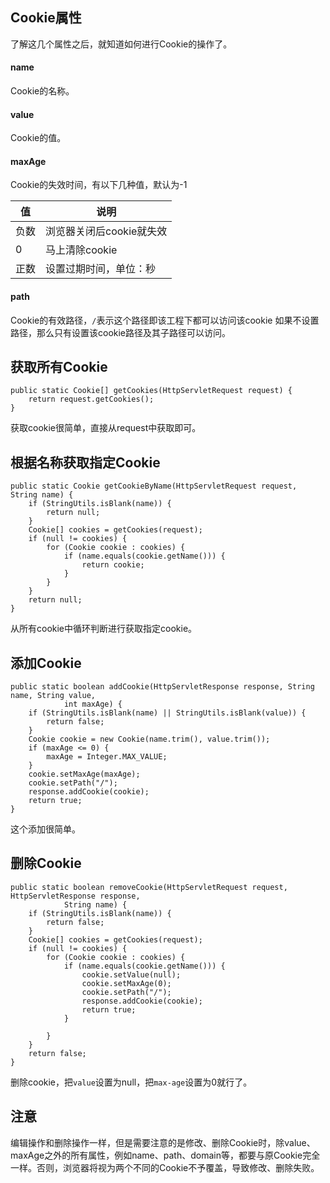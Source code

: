 
## Cookie属性


了解这几个属性之后，就知道如何进行Cookie的操作了。

#### name

Cookie的名称。

#### value

Cookie的值。

#### maxAge

Cookie的失效时间，有以下几种值，默认为-1

值 | 说明
---|---
负数 | 浏览器关闭后cookie就失效
0 | 马上清除cookie
正数 | 设置过期时间，单位：秒

#### path

Cookie的有效路径，`/`表示这个路径即该工程下都可以访问该cookie 如果不设置路径，那么只有设置该cookie路径及其子路径可以访问。


## 获取所有Cookie


```
public static Cookie[] getCookies(HttpServletRequest request) {
	return request.getCookies();
}
```

获取cookie很简单，直接从request中获取即可。

## 根据名称获取指定Cookie


```
public static Cookie getCookieByName(HttpServletRequest request, String name) {
	if (StringUtils.isBlank(name)) {
		return null;
	}
	Cookie[] cookies = getCookies(request);
	if (null != cookies) {
		for (Cookie cookie : cookies) {
			if (name.equals(cookie.getName())) {
				return cookie;
			}
		}
	}
	return null;
}
```

从所有cookie中循环判断进行获取指定cookie。

## 添加Cookie


```
public static boolean addCookie(HttpServletResponse response, String name, String value,
			int maxAge) {
	if (StringUtils.isBlank(name) || StringUtils.isBlank(value)) {
		return false;
	}
	Cookie cookie = new Cookie(name.trim(), value.trim());
	if (maxAge <= 0) {
		maxAge = Integer.MAX_VALUE;
	}
	cookie.setMaxAge(maxAge);
	cookie.setPath("/");
	response.addCookie(cookie);
	return true;
}

```
这个添加很简单。

## 删除Cookie


```
public static boolean removeCookie(HttpServletRequest request, HttpServletResponse response,
			String name) {
	if (StringUtils.isBlank(name)) {
		return false;
	}
	Cookie[] cookies = getCookies(request);
	if (null != cookies) {
		for (Cookie cookie : cookies) {
			if (name.equals(cookie.getName())) {
				cookie.setValue(null);
				cookie.setMaxAge(0);
				cookie.setPath("/");
				response.addCookie(cookie);
				return true;
			}

		}
	}
	return false;
}
```

删除cookie，把`value`设置为null，把`max-age`设置为0就行了。

## 注意

编辑操作和删除操作一样，但是需要注意的是修改、删除Cookie时，除value、maxAge之外的所有属性，例如name、path、domain等，都要与原Cookie完全一样。否则，浏览器将视为两个不同的Cookie不予覆盖，导致修改、删除失败。 

